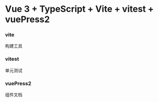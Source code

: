 # Vue 3 + TypeScript + Vite + vitest + vuePress2

### vite

构建工具

### vitest

单元测试

### vuePress2

组件文档
